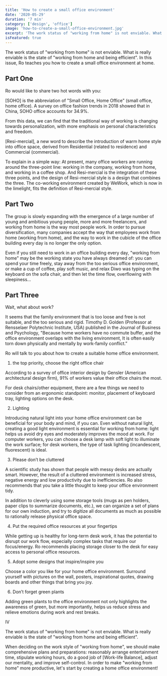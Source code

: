 ```yaml
---
title: 'How to create a small office environment'
date: '2020-05-29'
duration: '7 min'
category: ['design', 'office']
image: 'how-to-create-a-small-office-environment.jpg'
excerpt: 'The work status of "working from home" is not enviable. What is really enviable is the state of "working from home and being efficient". In this issue, Ro teaches you how to create a small office environment at home.'
isFeatured: true
---
```


The work status of "working from home" is not enviable. What is really enviable is the state of "working from home and being efficient". In this issue, Ro teaches you how to create a small office environment at home.

## Part One

Ro would like to share two hot words with you:

[SOHO] is the abbreviation of "Small Office, Home Office" (small office, home office). A survey on office fashion trends in 2018 showed that in China, SOHO office accounts for 34.9%.

From this data, we can find that the traditional way of working is changing towards personalization, with more emphasis on personal characteristics and freedom.

[Resi-mercial], a new word to describe the introduction of warm home style into office space, derived from Residential (related to residence) and Commercial (commercial).

To explain in a simple way: At present, many office workers are running around the three-point line: working in the company, working from home, and working in a coffee shop. And Resi-mercial is the integration of these three points, and the design of Resi-mercial style is a design that combines the three. The co-working environment created by WeWork, which is now in the limelight, fits the definition of Resi-mercial style.

## Part Two

The group is slowly expanding with the emergence of a large number of young and ambitious young people, more and more freelancers, and working from home is the way most people work. In order to pursue diversification, many companies accept the way that employees work from home (working from home), and the way to work in the cubicle of the office building every day is no longer the only option.

Even if you still need to work in an office building every day, "working from home" may be the working state you have always dreamed of: you can spend your time freely, stay away from the too serious office environment, or make a cup of coffee, play soft music, and relax Diwo was typing on the keyboard on the sofa chair, and then let the time flow, overflowing with sleepiness...

## Part Three

Wait, what about work?

It seems that the family environment that is too loose and free is not suitable, and the too serious and rigid. Timothy D. Golden (Professor at Rensselaer Polytechnic Institute, USA) published in the Journal of Business and Psychology, "Because home workers have no commute buffer, and the office environment overlaps with the living environment, It is often easily torn down physically and mentally by work-family conflict.”

Ro will talk to you about how to create a suitable home office environment.

1. the top priority, choose the right office chair

According to a survey of office interior design by Gensler (American architectural design firm), 91% of workers value their office chairs the most.

For desk chairs/other equipment, there are a few things we need to consider from an ergonomic standpoint: monitor, placement of keyboard tray, lighting options on the desk.

2. Lighting

Introducing natural light into your home office environment can be beneficial for your body and mind, if you can. Even without natural light, creating a good light environment is essential for working from home: light helps us avoid dry eyes and moderately improves the mood at work. For computer workers, you can choose a desk lamp with soft light to illuminate the work surface; for desk workers, the type of task lighting (incandescent, fluorescent) is ideal.

3. Please don’t be cluttered

A scientific study has shown that people with messy desks are actually smart. However, the result of a cluttered environment is increased stress, negative energy and low productivity due to inefficiencies. Ro also recommends that you take a little thought to keep your office environment tidy.

In addition to cleverly using some storage tools (mugs as pen holders, paper clips to summarize documents, etc.), we can organize a set of plans for our own induction, and try to digitize all documents as much as possible to rationally release physical office space.

4. Put the required office resources at your fingertips

While getting up is healthy for long-term desk work, it has the potential to disrupt our work flow, especially complex tasks that require our focus/energy. Ro recommends placing storage closer to the desk for easy access to personal office resources.

5. Adopt some designs that inspire/inspire you

Choose a color you like for your home office environment. Surround yourself with pictures on the wall, posters, inspirational quotes, drawing boards and other things that bring you joy.

6. Don’t forget green plants

Adding green plants to the office environment not only highlights the awareness of green, but more importantly, helps us reduce stress and relieve emotions during work and rest breaks.

IV

The work status of "working from home" is not enviable. What is really enviable is the state of "working from home and being efficient".

When deciding on the work style of "working from home", we should make comprehensive plans and preparations: reasonably arrange entertainment time, stipulate working hours, do a good job of [Work-life Balance], adjust our mentality, and improve self-control. In order to make "working from home" more productive, let's start by creating a home office environment!
